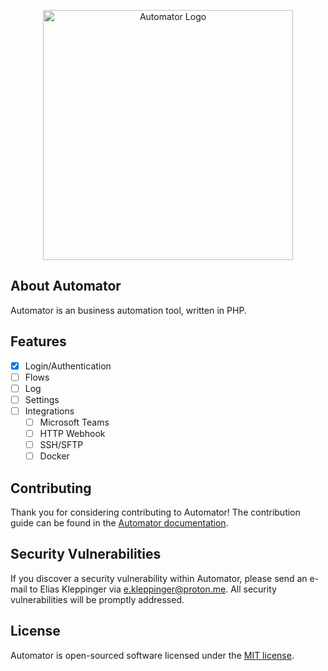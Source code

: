 <p align="center"><a href="#" target="_blank"><img src="https://raw.githubusercontent.com/Entenlias/automator/master/assets/logo.png" width="400" alt="Automator Logo"></a></p>


## About Automator

Automator is an business automation tool, written in PHP. 
## Features

- [x] Login/Authentication
- [ ] Flows
- [ ] Log
- [ ] Settings
- [ ] Integrations
  - [ ] Microsoft Teams
  - [ ] HTTP Webhook
  - [ ] SSH/SFTP
  - [ ] Docker
## Contributing

Thank you for considering contributing to Automator! The contribution guide can be found in the [Automator documentation]().

## Security Vulnerabilities

If you discover a security vulnerability within Automator, please send an e-mail to Elias Kleppinger via [e.kleppinger@proton.me](mailto:e.kleppinger@proton.me). All security vulnerabilities will be promptly addressed.

## License

Automator is open-sourced software licensed under the [MIT license](https://opensource.org/licenses/MIT).